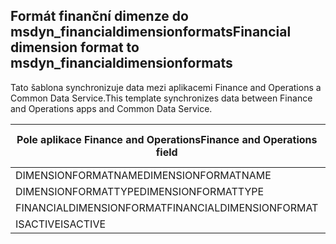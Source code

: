 ## <a name="financial-dimension-format-to-msdyn_financialdimensionformats"></a><span data-ttu-id="2d3a4-101">Formát finanční dimenze do msdyn_financialdimensionformats</span><span class="sxs-lookup"><span data-stu-id="2d3a4-101">Financial dimension format to msdyn_financialdimensionformats</span></span>

<span data-ttu-id="2d3a4-102">Tato šablona synchronizuje data mezi aplikacemi Finance and Operations a Common Data Service.</span><span class="sxs-lookup"><span data-stu-id="2d3a4-102">This template synchronizes data between Finance and Operations apps and Common Data Service.</span></span>

<span data-ttu-id="2d3a4-103">Pole aplikace Finance and Operations</span><span class="sxs-lookup"><span data-stu-id="2d3a4-103">Finance and Operations field</span></span> | <span data-ttu-id="2d3a4-104">Typ mapování</span><span class="sxs-lookup"><span data-stu-id="2d3a4-104">Map type</span></span> | <span data-ttu-id="2d3a4-105">Jiné pole Dynamics 365</span><span class="sxs-lookup"><span data-stu-id="2d3a4-105">Other Dynamics 365 field</span></span> | <span data-ttu-id="2d3a4-106">Výchozí hodnota</span><span class="sxs-lookup"><span data-stu-id="2d3a4-106">Default value</span></span>
---|---|---|---
<span data-ttu-id="2d3a4-107">DIMENSIONFORMATNAME</span><span class="sxs-lookup"><span data-stu-id="2d3a4-107">DIMENSIONFORMATNAME</span></span> | = | <span data-ttu-id="2d3a4-108">msdyn_dimensionformatname</span><span class="sxs-lookup"><span data-stu-id="2d3a4-108">msdyn_dimensionformatname</span></span> | 
<span data-ttu-id="2d3a4-109">DIMENSIONFORMATTYPE</span><span class="sxs-lookup"><span data-stu-id="2d3a4-109">DIMENSIONFORMATTYPE</span></span> | >< | <span data-ttu-id="2d3a4-110">msdyn_dimensionformattype</span><span class="sxs-lookup"><span data-stu-id="2d3a4-110">msdyn_dimensionformattype</span></span> | 
<span data-ttu-id="2d3a4-111">FINANCIALDIMENSIONFORMAT</span><span class="sxs-lookup"><span data-stu-id="2d3a4-111">FINANCIALDIMENSIONFORMAT</span></span> | = | <span data-ttu-id="2d3a4-112">msdyn_financialdimensionformat</span><span class="sxs-lookup"><span data-stu-id="2d3a4-112">msdyn_financialdimensionformat</span></span> | 
<span data-ttu-id="2d3a4-113">ISACTIVE</span><span class="sxs-lookup"><span data-stu-id="2d3a4-113">ISACTIVE</span></span> | >< | <span data-ttu-id="2d3a4-114">msdyn_isactive</span><span class="sxs-lookup"><span data-stu-id="2d3a4-114">msdyn_isactive</span></span> | 
